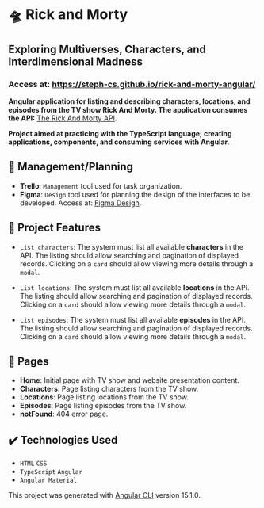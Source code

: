 # 🛸 Rick and Morty
## Exploring Multiverses, Characters, and Interdimensional Madness

### Access at: https://steph-cs.github.io/rick-and-morty-angular/

**Angular application for listing and describing characters, locations, and episodes from the TV show Rick And Morty. The application consumes the API:** [The Rick And Morty API](https://rickandmortyapi.com/).

**Project aimed at practicing with the TypeScript language; creating applications, components, and consuming services with Angular.**

## 📅 Management/Planning
- **Trello**: `Management` tool used for task organization.
- **Figma**: `Design` tool used for planning the design of the interfaces to be developed. Access at: [Figma Design](https://www.figma.com/file/orCZxbI4KQv64trLAH97g1/Rick-and-Morty?type=design&node-id=0%3A1&mode=design&t=FVSUtEs491r97LWL-1).

## 🔨 Project Features
- `List characters`: The system must list all available **characters** in the API. The listing should allow searching and pagination of displayed records. Clicking on a `card` should allow viewing more details through a `modal`.

- `List locations`: The system must list all available **locations** in the API. The listing should allow searching and pagination of displayed records. Clicking on a `card` should allow viewing more details through a `modal`.

- `List episodes`: The system must list all available **episodes** in the API. The listing should allow searching and pagination of displayed records. Clicking on a `card` should allow viewing more details through a `modal`.

## 🧩 Pages
- **Home**: Initial page with TV show and website presentation content.
- **Characters**: Page listing characters from the TV show.
- **Locations**: Page listing locations from the TV show.
- **Episodes**: Page listing episodes from the TV show.
- **notFound**: 404 error page.

## ✔️ Technologies Used
- `HTML`  `CSS`
- `TypeScript`  `Angular`
- `Angular Material`

This project was generated with [Angular CLI](https://github.com/angular/angular-cli) version 15.1.0.
